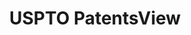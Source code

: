 ---
bigquery: https://console.cloud.google.com/bigquery?p=patents-public-data&d=patentsview&page=dataset
citation: Attribution should be given to PatentsView for use, distribution, or derivative
  works.
code: https://github.com/CSSIP-AIR/PatentsView-Code-Snippets/
contributors: USPTO
cost: None
description: 'PatentsView includes US patent data including raw data (summaries, applications,
  pregrant applications), disambugations of inventors and assignees, and inventor
  gender estimates.  Also foreign priority data, # of figures and sheets, and government
  interest statements.'
documentation: https://patentsview.org/query/builder-faqs
last_edit: Mon, 04 Apr 2022 19:02:57 GMT
location: https://patentsview.org/
maintained_by: USPTO
record_creation_timestamp: 12/2/2020 17:20:46
schema_fields: '[''contract_award_number'', ''type'', ''status'', ''group'', ''subgroup'',
  ''doctype'', ''subclass_id'', ''rawassignee_id'', ''num_figures'', ''field_id'',
  ''disamb_inventor_id_20191231'', ''classification_data_source'', ''classification_level'',
  ''subsection_id'', ''location_id'', ''num'', ''_102_date'', ''state'', ''fname'',
  ''category'', ''disamb_assignee_id_20200331'', ''patent_id'', ''disamb_inventor_id_20191008'',
  ''level_three'', ''latitude'', ''length'', ''variety'', ''main_group'', ''sector_title'',
  ''action_date'', ''assignee_id'', ''rawinventor_id'', ''disamb_inventor_id_20170808'',
  ''disclaimer_date'', ''abstract'', ''disamb_inventor_id_20170307'', ''disamb_inventor_id_20200331'',
  ''subgroup_id'', ''sequence'', ''date'', ''name'', ''group_id'', ''disamb_inventor_id_20171003'',
  ''disamb_inventor_id_20181127'', ''section'', ''classification_value'', ''symbol_position'',
  ''lname'', ''applicant_type'', ''city'', ''disamb_assignee_id_20200630'', ''longitude'',
  ''designation'', ''role'', ''disamb_assignee_id_20200929'', ''text'', ''reldocno'',
  ''f102_date'', ''state_fips'', ''subclass'', ''filename'', ''relkind'', ''kind'',
  ''rule_47'', ''male'', ''num_claims'', ''male_flag'', ''series_code'', ''num_sheets'',
  ''level_one'', ''gi_statement'', ''disamb_inventor_id_20171226'', ''category_id'',
  ''application_id'', ''latlong'', ''title'', ''number'', ''disamb_inventor_id_20190312'',
  ''attribution_status'', ''term_extension'', ''inventor_id'', ''ipc_class'', ''mainclass_id'',
  ''latin_name'', ''disamb_inventor_id_20200929'', ''section_id'', ''term_grant'',
  ''disamb_inventor_id_20200630'', ''exemplary'', ''lawyer_id'', ''name_first'', ''f371_date'',
  ''rawlocation_id'', ''disamb_assignee_id_20190820'', ''doc_type'', ''_371_date'',
  ''disamb_assignee_id_20191231'', ''classification_status'', ''country'', ''term_disclaimer'',
  ''disamb_inventor_id_20190820'', ''dependent'', ''name_last'', ''disamb_assignee_id_20181127'',
  ''deceased'', ''organization_id'', ''county'', ''level_two'', ''disamb_inventor_id_20201229'',
  ''subcategory_id'', ''disamb_assignee_id_20191008'', ''uuid'', ''country_transformed'',
  ''citation_id'', ''organization'', ''publication_number'', ''id'', ''withdrawn'',
  ''county_fips'', ''ipc_version_indicator'', ''rel_id'', ''lapse_of_patent'', ''disamb_inventor_id_20180528'',
  ''field_title'', ''disamb_assignee_id_20190312'']'
shortname: patentsview
tags:
- disambiguation
- United States
- gender
terms_of_use: Creative Commons Attribution 4.0 International License.
timeframe: 1963-1999
title: USPTO PatentsView
uuid: cf1780b1-e265-4e49-8d1d-83b9cfe0fd9a
---